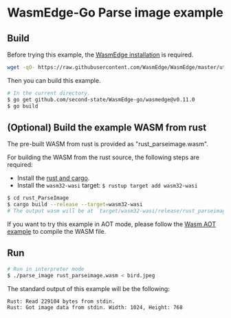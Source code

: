 # WasmEdge-Go Parse image example

## Build

Before trying this example, the [WasmEdge installation](https://wasmedge.org/book/en/start/install.html) is required.

```bash
wget -qO- https://raw.githubusercontent.com/WasmEdge/WasmEdge/master/utils/install.sh | bash -s -- -v 0.11.0
```

Then you can build this example.

```bash
# In the current directory.
$ go get github.com/second-state/WasmEdge-go/wasmedge@v0.11.0
$ go build
```

## (Optional) Build the example WASM from rust

The pre-built WASM from rust is provided as "rust_parseimage.wasm".

For building the WASM from the rust source, the following steps are required:

* Install the [rust and cargo](https://www.rust-lang.org/tools/install).
* Install the `wasm32-wasi` target: `$ rustup target add wasm32-wasi`

```bash
$ cd rust_ParseImage
$ cargo build --release --target=wasm32-wasi
# The output wasm will be at `target/wasm32-wasi/release/rust_parseimage.wasm`.
```

If you want to try this example in AOT mode, please follow the [Wasm AOT example](https://github.com/second-state/WasmEdge-go-examples/tree/master/go_WasmAOT) to compile the WASM file.

## Run

```bash
# Run in interpreter mode
$ ./parse_image rust_parseimage.wasm < bird.jpeg
```

The standard output of this example will be the following:

```bash
Rust: Read 229104 bytes from stdin.
Rust: Got image data from stdin. Width: 1024, Height: 768
```
